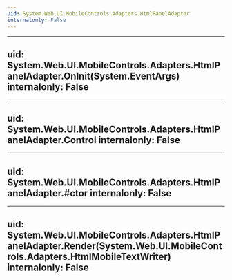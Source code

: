 ```yaml
---
uid: System.Web.UI.MobileControls.Adapters.HtmlPanelAdapter
internalonly: False
---
```


---
uid: System.Web.UI.MobileControls.Adapters.HtmlPanelAdapter.OnInit(System.EventArgs)
internalonly: False
---

---
uid: System.Web.UI.MobileControls.Adapters.HtmlPanelAdapter.Control
internalonly: False
---

---
uid: System.Web.UI.MobileControls.Adapters.HtmlPanelAdapter.#ctor
internalonly: False
---

---
uid: System.Web.UI.MobileControls.Adapters.HtmlPanelAdapter.Render(System.Web.UI.MobileControls.Adapters.HtmlMobileTextWriter)
internalonly: False
---
